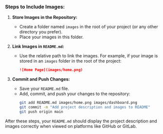 
### Steps to Include Images:

1. **Store Images in the Repository:**
   - Create a folder named `images` in the root of your project (or any other directory you prefer).
   - Place your images in this folder.

2. **Link Images in `README.md`:**
   - Use the relative path to link the images. For example, if your image is stored in an `images` folder in the root of the project:
     ```markdown
     ![Home Page](images/home.png)
     ```

3. **Commit and Push Changes:**
   - Save your `README.md` file.
   - Add, commit, and push your changes to the repository:
     ```sh
     git add README.md images/home.png images/dashboard.png
     git commit -m "Add project description and images to README"
     git push origin main
     ```

After these steps, your `README.md` should display the project description and images correctly when viewed on platforms like GitHub or GitLab.
